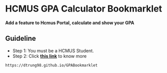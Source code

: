 # HCMUS GPA Calculator Bookmarklet
**Add a feature to Hcmus Portal, calculate and show your GPA**
## Guideline
- Step 1: You must be a HCMUS Student.
- Step 2: Click **[this link](https://dtrung98.github.io/GPABookmarklet)** to know more
````
https://dtrung98.github.io/GPABookmarklet
````
